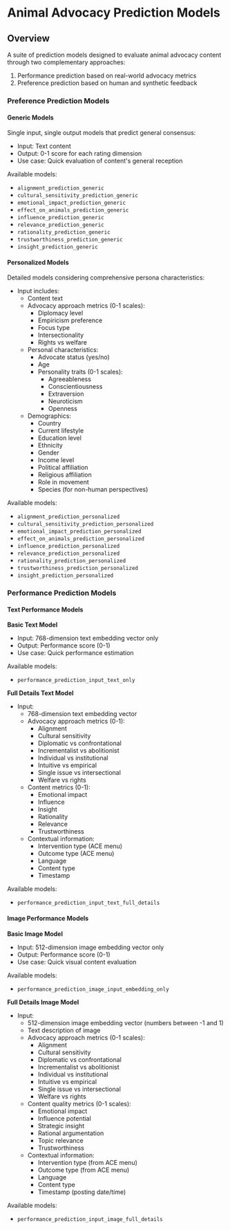 # Animal Advocacy Prediction Models

## Overview
A suite of prediction models designed to evaluate animal advocacy content through two complementary approaches:
1. Performance prediction based on real-world advocacy metrics
2. Preference prediction based on human and synthetic feedback

### Preference Prediction Models

#### Generic Models
Single input, single output models that predict general consensus:
- Input: Text content
- Output: 0-1 score for each rating dimension
- Use case: Quick evaluation of content's general reception

Available models:
- `alignment_prediction_generic`
- `cultural_sensitivity_prediction_generic`
- `emotional_impact_prediction_generic`
- `effect_on_animals_prediction_generic`
- `influence_prediction_generic`
- `relevance_prediction_generic`
- `rationality_prediction_generic`
- `trustworthiness_prediction_generic`
- `insight_prediction_generic`

#### Personalized Models
Detailed models considering comprehensive persona characteristics:
- Input includes:
  - Content text
  - Advocacy approach metrics (0-1 scales):
    - Diplomacy level
    - Empiricism preference
    - Focus type
    - Intersectionality
    - Rights vs welfare
  - Personal characteristics:
    - Advocate status (yes/no)
    - Age
    - Personality traits (0-1 scales):
      - Agreeableness
      - Conscientiousness
      - Extraversion
      - Neuroticism
      - Openness
  - Demographics:
    - Country
    - Current lifestyle
    - Education level
    - Ethnicity
    - Gender
    - Income level
    - Political affiliation
    - Religious affiliation
    - Role in movement
    - Species (for non-human perspectives)

Available models:
- `alignment_prediction_personalized`
- `cultural_sensitivity_prediction_personalized`
- `emotional_impact_prediction_personalized`
- `effect_on_animals_prediction_personalized`
- `influence_prediction_personalized`
- `relevance_prediction_personalized`
- `rationality_prediction_personalized`
- `trustworthiness_prediction_personalized`
- `insight_prediction_personalized`

### Performance Prediction Models

#### Text Performance Models

**Basic Text Model**
- Input: 768-dimension text embedding vector only
- Output: Performance score (0-1)
- Use case: Quick performance estimation

Available models:
- `performance_prediction_input_text_only`

**Full Details Text Model**
- Input:
  - 768-dimension text embedding vector
  - Advocacy approach metrics (0-1):
    - Alignment
    - Cultural sensitivity
    - Diplomatic vs confrontational
    - Incrementalist vs abolitionist
    - Individual vs institutional
    - Intuitive vs empirical
    - Single issue vs intersectional
    - Welfare vs rights
  - Content metrics (0-1):
    - Emotional impact
    - Influence
    - Insight
    - Rationality
    - Relevance
    - Trustworthiness
  - Contextual information:
    - Intervention type (ACE menu)
    - Outcome type (ACE menu)
    - Language
    - Content type
    - Timestamp

Available models:
- `performance_prediction_input_text_full_details`

#### Image Performance Models

**Basic Image Model**
- Input: 512-dimension image embedding vector only
- Output: Performance score (0-1)
- Use case: Quick visual content evaluation

Available models:
- `performance_prediction_image_input_embedding_only`

**Full Details Image Model**
- Input:
  - 512-dimension image embedding vector (numbers between -1 and 1)
  - Text description of image
  - Advocacy approach metrics (0-1 scales):
    - Alignment
    - Cultural sensitivity
    - Diplomatic vs confrontational
    - Incrementalist vs abolitionist
    - Individual vs institutional
    - Intuitive vs empirical
    - Single issue vs intersectional
    - Welfare vs rights
  - Content quality metrics (0-1 scales):
    - Emotional impact
    - Influence potential
    - Strategic insight
    - Rational argumentation
    - Topic relevance
    - Trustworthiness
  - Contextual information:
    - Intervention type (from ACE menu)
    - Outcome type (from ACE menu)
    - Language
    - Content type
    - Timestamp (posting date/time)

Available models:
- `performance_prediction_input_image_full_details`
